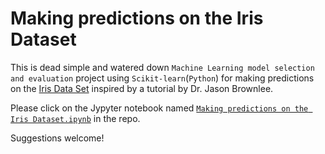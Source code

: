 # Making predictions on the Iris Dataset

This is dead simple and watered down `Machine Learning model selection and evaluation` project using  `Scikit-learn`(`Python`) for making predictions on the [Iris Data Set](https://archive.ics.uci.edu/ml/datasets/Iris) inspired by a tutorial by Dr. Jason Brownlee. <br>

Please click on the Jypyter notebook named [`Making predictions on the Iris Dataset.ipynb`](https://github.com/bensooraj/Making-predictions-on-the-Iris-Dataset/blob/master/Making%20predictions%20on%20the%20Iris%20Dataset.ipynb) in the repo. <br>

Suggestions welcome!
